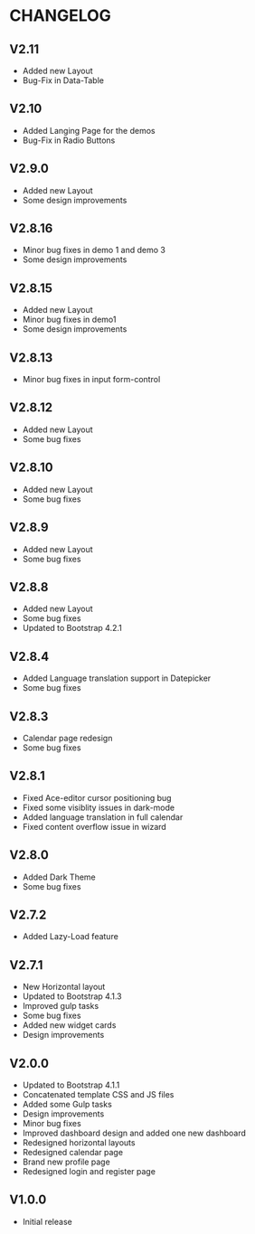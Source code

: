 # CHANGELOG

## V2.11

- Added new Layout
- Bug-Fix in Data-Table

## V2.10

- Added Langing Page for the demos
- Bug-Fix in Radio Buttons

## V2.9.0

- Added new Layout
- Some design improvements

## V2.8.16

- Minor bug fixes in demo 1 and demo 3
- Some design improvements

## V2.8.15

- Added new Layout
- Minor bug fixes in demo1
- Some design improvements

## V2.8.13

- Minor bug fixes in input form-control

## V2.8.12

- Added new Layout
- Some bug fixes

## V2.8.10

- Added new Layout
- Some bug fixes

## V2.8.9

- Added new Layout
- Some bug fixes

## V2.8.8

- Added new Layout
- Some bug fixes
- Updated to Bootstrap 4.2.1

## V2.8.4

- Added Language translation support in Datepicker
- Some bug fixes

## V2.8.3

- Calendar page redesign
- Some bug fixes

## V2.8.1

- Fixed Ace-editor cursor positioning bug
- Fixed some visiblity issues in dark-mode
- Added language translation in full calendar
- Fixed content overflow issue in wizard

## V2.8.0

- Added Dark Theme
- Some bug fixes

## V2.7.2

- Added Lazy-Load feature

## V2.7.1

- New Horizontal layout
- Updated to Bootstrap 4.1.3
- Improved gulp tasks
- Some bug fixes
- Added new widget cards
- Design improvements

## V2.0.0

- Updated to Bootstrap 4.1.1
- Concatenated template CSS and JS files
- Added some Gulp tasks
- Design improvements
- Minor bug fixes
- Improved dashboard design and added one new dashboard
- Redesigned horizontal layouts
- Redesigned calendar page
- Brand new profile page
- Redesigned login and register page

## V1.0.0

- Initial release
